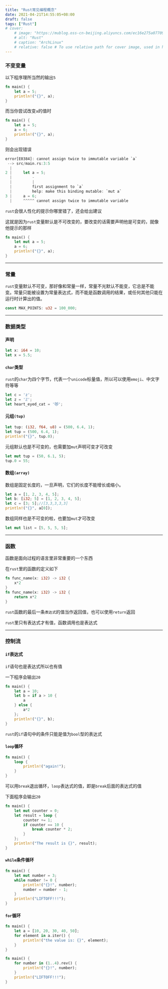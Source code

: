 ```yaml
---
title: "Rust常见编程概念"
date: 2021-04-21T14:55:05+08:00
draft: false
tags: ["Rust"]
# cover:
    # image: "https://mublog.oss-cn-beijing.aliyuncs.com/ec16e275a07709bf0043bda9608de846.jpeg"
    # alt: "Rust"
    # caption: "ArchLinux"
    # relative: false # To use relative path for cover image, used in hugo Page-bundle
---
```




### 不变变量

以下程序理所当然的输出`5`

```rust
fn main() {
    let a = 5;
    println!("{}", a);
}
```

而当你尝试改变`a`的值时

```rust
fn main() {
    let a = 5;
    a = 6;
    println!("{}", a);
}
```

则会出现错误

```rust
error[E0384]: cannot assign twice to immutable variable `a`
 --> src/main.rs:3:5
  |
2 |     let a = 5;
  |         -
  |         |
  |         first assignment to `a`
  |         help: make this binding mutable: `mut a`
3 |     a = 6;
  |     ^^^^^ cannot assign twice to immutable variable
```

`rust`会很人性化的提示你哪里错了，还会给出建议

这就是因为`rust`变量默认是不可改变的，要改变的话需要声明他是可变的，就像他提示的那样

```rust
fn main() {
    let mut a = 5;
    a = 6;
    println!("{}", a);
}
```

------

### 常量

`rust`变量默认不可变，那好像和常量一样，常量不光默认不能变，它总是不能变。常量只能被设置为常量表达式，而不能是函数调用的结果，或任何其他只能在运行时计算出的值。

```rust
const MAX_POINTS: u32 = 100_000;
```

------

### 数据类型

#### 声明

```rust
let x: i64 = 10;
let x = 5.5;
```

#### `char`类型

`rust`的`char`为四个字节，代表一个`unicode`标量值，所以可以使用`emoji`、中文字符等等

```rust
let c = 'z';
let z = 'ℤ';
let heart_eyed_cat = '😻';
```

#### 元组`(tup)`

```rust
let tup: (i32, f64, u8) = (500, 6.4, 1);
let tup = (500, 6.4, 1);
println!("{}", tup.0);
```

元组默认也是不可变的，也需要加`mut`声明可变才可改变

```rust
let mut tup = (50, 6.1, 5);
tup.0 = 55;
```

#### 数组`(array)`

数组是固定长度的，一旦声明，它们的长度不能增长或缩小。

```rust
let a = [1, 2, 3, 4, 5];
let b: [i32; 5] = [1, 2, 3, 4, 5];
let c = [3; 5];//[3,3,3,3,3]
println!("{}", a[0]);
```

数组同样也是不可变的啦，也要加`mut`才可改变

```rust
let mut list = [5, 5, 5, 5];
```

------

### 函数

函数是面向过程的语言里非常重要的一个东西

在`rust`里的函数的定义如下

```rust
fn func_name(x: i32) -> i32 {
	x*2
}
fn func_name(x: i32) -> i32 {
	return x*2
}
```

`rust`函数的最后一条`表达式`的值当作返回值，也可以使用`return`返回

`rust`里只有表达式才有值，函数调用也是表达式

------

### 控制流

#### `if`表达式

`if`语句也是表达式所以也有值

一下程序会输出`20`

```rust
fn main() {
    let a = 10;
    let b = if a > 10 {
        a
    } else {
        a*2
    };
    println!("{}", b);
}
```

`rust`的`if`语句中的条件只能是值为`bool`型的表达式

#### `loop`循环

```rust
fn main() {
    loop {
        println!("again!");
    }
}
```

可以用`break`退出循环，`loop`表达式的值，即是`break`后面的表达式的值

下面程序会输出`20`

```rust
fn main() {
    let mut counter = 0;
    let result = loop {
        counter += 1;
        if counter == 10 {
            break counter * 2;
        }
    };
    println!("The result is {}", result);
}
```

#### `while`条件循环

```rust
fn main() {
    let mut number = 3;
    while number != 0 {
        println!("{}!", number);
        number = number - 1;
    }
    println!("LIFTOFF!!!");
}
```

#### `for`循环

```rust
fn main() {
    let a = [10, 20, 30, 40, 50];
    for element in a.iter() {
        println!("the value is: {}", element);
    }
}
```



```rust
fn main() {
    for number in (1..4).rev() {
        println!("{}!", number);
    }
    println!("LIFTOFF!!!");
}
```
